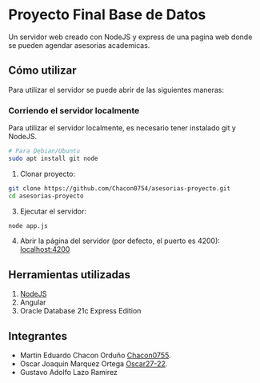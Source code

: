 # Proyecto Final Base de Datos

Un servidor web creado con NodeJS y express de una pagina web donde se pueden agendar asesorias academicas.

## Cómo utilizar

Para utilizar el servidor se puede abrir de las siguientes maneras:

### Corriendo el servidor localmente

Para utilizar el servidor localmente, es necesario tener instalado git y NodeJS.
```sh
# Para Debian/Ubuntu
sudo apt install git node
```

1. Clonar proyecto:
```sh
git clone https://github.com/Chacon0754/asesorias-proyecto.git
cd asesorias-proyecto
```

3. Ejecutar el servidor:
```sh
node app.js
```

4. Abrir la página del servidor (por defecto, el puerto es 4200): [localhost:4200](http://localhost:4200)

## Herramientas utilizadas

1. [NodeJS](https://nodejs.org)
2. Angular
3. Oracle Database 21c Express Edition

## Integrantes

- Martin Eduardo Chacon Orduño [Chacon0755](https://github.com/Chacon0755).
- Oscar Joaquin Marquez Ortega [Oscar27-22](https://github.com/Oscar27-22).
- Gustavo Adolfo Lazo Ramirez
